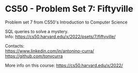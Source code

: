 # CS50 - Problem Set 7: Fiftyville
Problem set 7 from CS50's Introduction to Computer Science <br />

SQL queries to solve a mystery. <br />
Info: https://cs50.harvard.edu/x/2022/psets/7/fiftyville/ <br />

Contacts: <br />
https://www.linkedin.com/in/antonino-curra/ <br />
https://github.com/tonycurra <br />

More info on this course: https://cs50.harvard.edu/x/2022/
